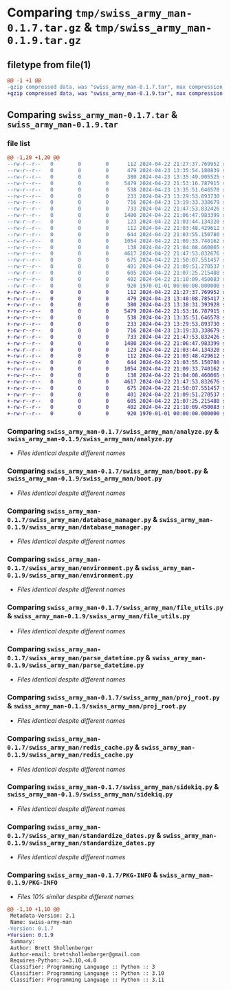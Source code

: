 # Comparing `tmp/swiss_army_man-0.1.7.tar.gz` & `tmp/swiss_army_man-0.1.9.tar.gz`

## filetype from file(1)

```diff
@@ -1 +1 @@
-gzip compressed data, was "swiss_army_man-0.1.7.tar", max compression
+gzip compressed data, was "swiss_army_man-0.1.9.tar", max compression
```

## Comparing `swiss_army_man-0.1.7.tar` & `swiss_army_man-0.1.9.tar`

### file list

```diff
@@ -1,20 +1,20 @@
--rw-r--r--   0        0        0      112 2024-04-22 21:27:37.769952 swiss_army_man-0.1.7/README.md
--rw-r--r--   0        0        0      479 2024-04-23 13:35:54.180839 swiss_army_man-0.1.7/pyproject.toml
--rw-r--r--   0        0        0      380 2024-04-23 13:35:49.905525 swiss_army_man-0.1.7/swiss_army_man/__init__.py
--rw-r--r--   0        0        0     5479 2024-04-22 21:53:16.787915 swiss_army_man-0.1.7/swiss_army_man/analyze.py
--rw-r--r--   0        0        0      538 2024-04-23 13:35:51.646578 swiss_army_man-0.1.7/swiss_army_man/boot.py
--rw-r--r--   0        0        0      233 2024-04-23 13:29:53.893730 swiss_army_man-0.1.7/swiss_army_man/boot_jupyter.py
--rw-r--r--   0        0        0      716 2024-04-23 13:19:33.338679 swiss_army_man-0.1.7/swiss_army_man/database_manager.py
--rw-r--r--   0        0        0      733 2024-04-22 21:47:53.832426 swiss_army_man-0.1.7/swiss_army_man/environment.py
--rw-r--r--   0        0        0     1480 2024-04-22 21:06:47.983399 swiss_army_man-0.1.7/swiss_army_man/file_utils.py
--rw-r--r--   0        0        0      123 2024-04-22 21:03:44.134320 swiss_army_man-0.1.7/swiss_army_man/grep.py
--rw-r--r--   0        0        0      112 2024-04-22 21:03:48.429612 swiss_army_man-0.1.7/swiss_army_man/is_iterable.py
--rw-r--r--   0        0        0      644 2024-04-22 21:03:55.150780 swiss_army_man-0.1.7/swiss_army_man/parse_datetime.py
--rw-r--r--   0        0        0     1054 2024-04-22 21:09:33.740162 swiss_army_man-0.1.7/swiss_army_man/proj_root.py
--rw-r--r--   0        0        0      138 2024-04-22 21:04:08.460065 swiss_army_man-0.1.7/swiss_army_man/query_to_df.py
--rw-r--r--   0        0        0     4617 2024-04-22 21:47:53.832676 swiss_army_man-0.1.7/swiss_army_man/redis_cache.py
--rw-r--r--   0        0        0      675 2024-04-22 21:50:07.551457 swiss_army_man-0.1.7/swiss_army_man/sidekiq.py
--rw-r--r--   0        0        0      401 2024-04-22 21:09:51.270537 swiss_army_man-0.1.7/swiss_army_man/singleton.py
--rw-r--r--   0        0        0      605 2024-04-22 21:07:25.215488 swiss_army_man-0.1.7/swiss_army_man/standardize_dates.py
--rw-r--r--   0        0        0      402 2024-04-22 21:10:09.450083 swiss_army_man-0.1.7/swiss_army_man/string_methods.py
--rw-r--r--   0        0        0      920 1970-01-01 00:00:00.000000 swiss_army_man-0.1.7/PKG-INFO
+-rw-r--r--   0        0        0      112 2024-04-22 21:27:37.769952 swiss_army_man-0.1.9/README.md
+-rw-r--r--   0        0        0      479 2024-04-23 13:40:08.785417 swiss_army_man-0.1.9/pyproject.toml
+-rw-r--r--   0        0        0      380 2024-04-23 13:38:31.393928 swiss_army_man-0.1.9/swiss_army_man/__init__.py
+-rw-r--r--   0        0        0     5479 2024-04-22 21:53:16.787915 swiss_army_man-0.1.9/swiss_army_man/analyze.py
+-rw-r--r--   0        0        0      538 2024-04-23 13:35:51.646578 swiss_army_man-0.1.9/swiss_army_man/boot.py
+-rw-r--r--   0        0        0      233 2024-04-23 13:29:53.893730 swiss_army_man-0.1.9/swiss_army_man/boot_jupyter.py
+-rw-r--r--   0        0        0      716 2024-04-23 13:19:33.338679 swiss_army_man-0.1.9/swiss_army_man/database_manager.py
+-rw-r--r--   0        0        0      733 2024-04-22 21:47:53.832426 swiss_army_man-0.1.9/swiss_army_man/environment.py
+-rw-r--r--   0        0        0     1480 2024-04-22 21:06:47.983399 swiss_army_man-0.1.9/swiss_army_man/file_utils.py
+-rw-r--r--   0        0        0      123 2024-04-22 21:03:44.134320 swiss_army_man-0.1.9/swiss_army_man/grep.py
+-rw-r--r--   0        0        0      112 2024-04-22 21:03:48.429612 swiss_army_man-0.1.9/swiss_army_man/is_iterable.py
+-rw-r--r--   0        0        0      644 2024-04-22 21:03:55.150780 swiss_army_man-0.1.9/swiss_army_man/parse_datetime.py
+-rw-r--r--   0        0        0     1054 2024-04-22 21:09:33.740162 swiss_army_man-0.1.9/swiss_army_man/proj_root.py
+-rw-r--r--   0        0        0      138 2024-04-22 21:04:08.460065 swiss_army_man-0.1.9/swiss_army_man/query_to_df.py
+-rw-r--r--   0        0        0     4617 2024-04-22 21:47:53.832676 swiss_army_man-0.1.9/swiss_army_man/redis_cache.py
+-rw-r--r--   0        0        0      675 2024-04-22 21:50:07.551457 swiss_army_man-0.1.9/swiss_army_man/sidekiq.py
+-rw-r--r--   0        0        0      401 2024-04-22 21:09:51.270537 swiss_army_man-0.1.9/swiss_army_man/singleton.py
+-rw-r--r--   0        0        0      605 2024-04-22 21:07:25.215488 swiss_army_man-0.1.9/swiss_army_man/standardize_dates.py
+-rw-r--r--   0        0        0      402 2024-04-22 21:10:09.450083 swiss_army_man-0.1.9/swiss_army_man/string_methods.py
+-rw-r--r--   0        0        0      920 1970-01-01 00:00:00.000000 swiss_army_man-0.1.9/PKG-INFO
```

### Comparing `swiss_army_man-0.1.7/swiss_army_man/analyze.py` & `swiss_army_man-0.1.9/swiss_army_man/analyze.py`

 * *Files identical despite different names*

### Comparing `swiss_army_man-0.1.7/swiss_army_man/boot.py` & `swiss_army_man-0.1.9/swiss_army_man/boot.py`

 * *Files identical despite different names*

### Comparing `swiss_army_man-0.1.7/swiss_army_man/database_manager.py` & `swiss_army_man-0.1.9/swiss_army_man/database_manager.py`

 * *Files identical despite different names*

### Comparing `swiss_army_man-0.1.7/swiss_army_man/environment.py` & `swiss_army_man-0.1.9/swiss_army_man/environment.py`

 * *Files identical despite different names*

### Comparing `swiss_army_man-0.1.7/swiss_army_man/file_utils.py` & `swiss_army_man-0.1.9/swiss_army_man/file_utils.py`

 * *Files identical despite different names*

### Comparing `swiss_army_man-0.1.7/swiss_army_man/parse_datetime.py` & `swiss_army_man-0.1.9/swiss_army_man/parse_datetime.py`

 * *Files identical despite different names*

### Comparing `swiss_army_man-0.1.7/swiss_army_man/proj_root.py` & `swiss_army_man-0.1.9/swiss_army_man/proj_root.py`

 * *Files identical despite different names*

### Comparing `swiss_army_man-0.1.7/swiss_army_man/redis_cache.py` & `swiss_army_man-0.1.9/swiss_army_man/redis_cache.py`

 * *Files identical despite different names*

### Comparing `swiss_army_man-0.1.7/swiss_army_man/sidekiq.py` & `swiss_army_man-0.1.9/swiss_army_man/sidekiq.py`

 * *Files identical despite different names*

### Comparing `swiss_army_man-0.1.7/swiss_army_man/standardize_dates.py` & `swiss_army_man-0.1.9/swiss_army_man/standardize_dates.py`

 * *Files identical despite different names*

### Comparing `swiss_army_man-0.1.7/PKG-INFO` & `swiss_army_man-0.1.9/PKG-INFO`

 * *Files 10% similar despite different names*

```diff
@@ -1,10 +1,10 @@
 Metadata-Version: 2.1
 Name: swiss-army-man
-Version: 0.1.7
+Version: 0.1.9
 Summary: 
 Author: Brett Shollenberger
 Author-email: brettshollenberger@gmail.com
 Requires-Python: >=3.10,<4.0
 Classifier: Programming Language :: Python :: 3
 Classifier: Programming Language :: Python :: 3.10
 Classifier: Programming Language :: Python :: 3.11
```

